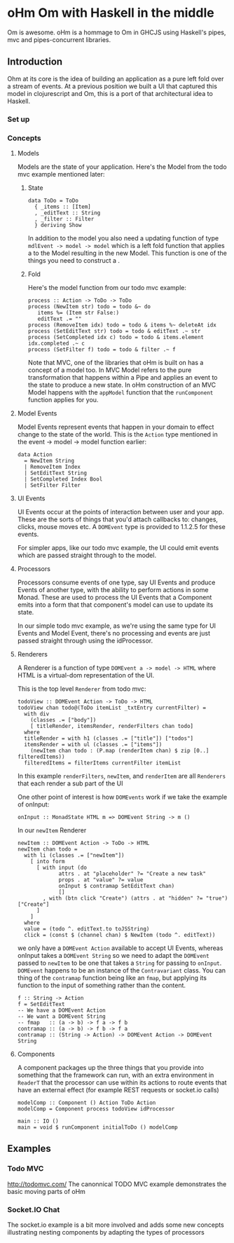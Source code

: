 
# oHm Om with Haskell in the middle

Om is awesome. oHm is a hommage to Om in GHCJS using Haskell's pipes,
mvc and pipes-concurrent libraries.

## Introduction

Ohm at its core is the idea of building an application as a pure left
fold over a stream of events. At a previous position we built a UI
that captured this model in clojurescript and Om, this is a port of
that architectural idea to Haskell.

### Set up

### Concepts

1.  Models

    Models are the state of your application. Here's the Model from the
    todo mvc example mentioned later:
    
    1.  State
    
            data ToDo = ToDo
              { _items :: [Item]
              , _editText :: String
              , _filter :: Filter
              } deriving Show
        
        In addition to the model you also need a updating function of type
        `mdlEvent -> model -> model` which is a left fold function that
        applies a to the Model resulting in the new Model. This
        function is one of the things you need to construct a .
    
    2.  <a id="fold" name="fold"></a>Fold
    
        Here's the model function from our todo mvc example:
        
            process :: Action -> ToDo -> ToDo
            process (NewItem str) todo = todo &~ do
               items %= (Item str False:)
               editText .= ""
            process (RemoveItem idx) todo = todo & items %~ deleteAt idx
            process (SetEditText str) todo = todo & editText .~ str
            process (SetCompleted idx c) todo = todo & items.element idx.completed .~ c
            process (SetFilter f) todo = todo & filter .~ f
        
        Note that MVC, one of the libraries that oHm is built on has a concept
        of a model too. In MVC Model refers to the pure transformation that
        happens within a Pipe and applies an event to the state to produce a
        new state. In oHm construction of an MVC Model happens with the
        `appModel` function that the `runComponent` function applies for you.

2.  Model Events

    Model Events represent events that happen in your domain to effect
    change to the state of the world. This is the `Action` type mentioned
    in the event -> model -> model function earlier:
    
        
        data Action
          = NewItem String
          | RemoveItem Index
          | SetEditText String
          | SetCompleted Index Bool
          | SetFilter Filter

3.  UI Events

    UI Events occur at the points of interaction between user and your
    app. These are the sorts of things that you'd attach callbacks to:
    changes, clicks, mouse moves etc. A `DOMEvent` type is provided to
    1.1.2.5 for these events.
    
    For simpler apps, like our todo mvc example, the UI could emit events
    which are passed straight through to the model.

4.  Processors

    Processors consume events of one type, say UI Events and produce
    Events of another type, with the ability to perform actions in some
    Monad. These are used to process the UI Events that a Component emits
    into a form that that component's model can use to update its state.
    
    In our simple todo mvc example, as we're using the same type for UI
    Events and Model Event, there's no processing and events are just
    passed straight through using the idProcessor.

5.  Renderers

    A Renderer is a function of type `DOMEvent a -> model -> HTML` where
    HTML is a virtual-dom representation of the UI.
    
    This is the top level `Renderer` from  todo mvc:
    
        
        todoView :: DOMEvent Action -> ToDo -> HTML
        todoView chan todo@(ToDo itemList _txtEntry currentFilter) =
          with div
            (classes .= ["body"])
            [ titleRender, itemsRender, renderFilters chan todo]
          where
          titleRender = with h1 (classes .= ["title"]) ["todos"]
          itemsRender = with ul (classes .= ["items"])
            (newItem chan todo : (P.map (renderItem chan) $ zip [0..] filteredItems))
          filteredItems = filterItems currentFilter itemList
    
    In this example `renderFilters`, `newItem`, and `renderItem` are all
    `Renderers` that each render a sub part of the UI
    
    One other point of interest is how `DOMEvents` work if we take the
    example of onInput:
    
        onInput :: MonadState HTML m => DOMEvent String -> m ()
    
    In our `newItem` Renderer
    
        newItem :: DOMEvent Action -> ToDo -> HTML  
        newItem chan todo =
          with li (classes .= ["newItem"])
            [ into form
              [ with input (do
                     attrs . at "placeholder" ?= "Create a new task"
                     props . at "value" ?= value
                     onInput $ contramap SetEditText chan)
                     []
                , with (btn click "Create") (attrs . at "hidden" ?= "true") ["Create"]
              ]
            ]
          where
          value = (todo ^. editText.to toJSString)
          click = (const $ (channel chan) $ NewItem (todo ^. editText))
    
    we only have a `DOMEvent Action` available to accept UI Events,
    whereas onInput takes a `DOMEvent String` so we need to adapt the
    `DOMEvent` passed to `newItem` to be one that takes a `String` for
    passing to `onInput`. `DOMEvent` happens to be an instance of the
    `Contravariant` class. You can thing of the `contramap` function being
    like an `fmap`, but applying its function to the input of something
    rather than the content.
    
        f :: String -> Action
        f = SetEditText
        -- We have a DOMEvent Action
        -- We want a DOMEvent String
        -- fmap   :: (a -> b) -> f a -> f b 
        contramap :: (a -> b) -> f b -> f a
        contramap :: (String -> Action) -> DOMEvent Action -> DOMEvent String

6.  Components

    A component packages up the three things that you provide into
    something that the framework can run, with an extra environment in
    `ReaderT` that the processor can use within its actions to route
    events that have an external effect (for example REST requests or
    socket.io calls)
    
        
        modelComp :: Component () Action ToDo Action
        modelComp = Component process todoView idProcessor
        
        main :: IO ()
        main = void $ runComponent initialToDo () modelComp

## Examples

### Todo MVC

<http://todomvc.com/>
The canonnical TODO MVC example demonstrates the basic moving parts of
oHm

### Socket.IO Chat

The socket.io example is a bit more involved and adds some new
concepts illustrating nesting components by adapting the types of processors
